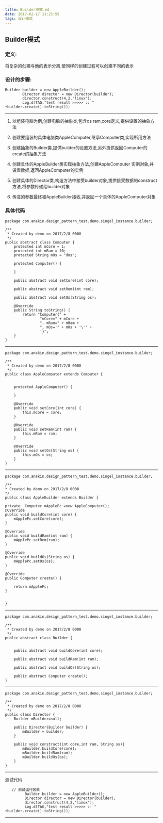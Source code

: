 ```yaml
---
title: Builder模式.md
date: 2017-02-17 11:25:59
tags: 设计模式
---
```


## Builder模式

### 定义:
将复杂的创建与他的表示分离,使同样的创建过程可以创建不同的表示

### 设计的步骤:

    Builder builder = new AppleBuilder();
            Director director = new Director(builder);
            director.construct(4,2,"linux");
            Log.d(TAG,"test result >>>>> :: " +builder.create().toString());

-----
1. 以组装电脑为例,创建电脑的抽象类,包含os ram,core定义,提供设置的抽象方法

2. 创建要组装的具体电脑类AppleComputer,继承Computer类,实现所用方法

3. 创建抽象的Builder类,提供builder的设置方法,另外提供返回Computer的create的抽象方法

4. 创建具体的AppleBuilder类实现抽象方法,创建AppleComputer 实例对象,并设置数据,返回AppleComputer的实例

5. 创建具体的Director类,构造方法中接受builder对象,提供接受数据的construct 方法,将参数传递给builder对象

6. 传递的参数最终被AppleBuilder接收,并返回一个具体的AppleComputer对象


### 具体代码

    package com.anakin.design_pattern_test.demo.singel_instance.builder;

    /**
     * Created by demo on 2017/2/8 0008
     */
    public abstract class Computer {
        protected int mCore = 1;
        protected int mRam = 10;
        protected String mOs = "dos";

        protected Computer() {

        }

        public abstract void setCore(int core);

        public abstract void setRem(int rem);

        public abstract void setOs(String os);

        @Override
        public String toString() {
            return "Computer{" +
                    "mCore=" + mCore +
                    ", mRam=" + mRam +
                    ", mOs='" + mOs + '\'' +
                    '}';
        }
    }

------
    package com.anakin.design_pattern_test.demo.singel_instance.builder;

    /**
     * Created by demo on 2017/2/8 0008
     */
    public class AppleComputer extends Computer {


        protected AppleComputer() {

        }

        @Override
        public void setCore(int core) {
            this.mCore = core;
        }

        @Override
        public void setRem(int ram) {
            this.mRam = ram;
        }

        @Override
        public void setOs(String os) {
            this.mOs = os;
        }
    }

------
    package com.anakin.design_pattern_test.demo.singel_instance.builder;

    /**
    * Created by demo on 2017/2/8 0008
    */
    public class AppleBuilder extends Builder {

    private  Computer mApplePc =new AppleComputer();
    @Override
    public void buildCore(int core) {
        mApplePc.setCore(core);
    }

    @Override
    public void buildRam(int ram) {
        mApplePc.setRem(ram);
    }

    @Override
    public void buildOs(String os) {
        mApplePc.setOs(os);
    }

    @Override
    public Computer create() {

        return mApplePc;
    }


    }

------

    package com.anakin.design_pattern_test.demo.singel_instance.builder;

    /**
     * Created by demo on 2017/2/8 0008
     */
    public abstract class Builder {


        public abstract void buildCore(int core);

        public abstract void buildRam(int ram);

        public abstract void buildOs(String os);

        public abstract Computer create();
    }

-----
    package com.anakin.design_pattern_test.demo.singel_instance.builder;

    /**
     * Created by demo on 2017/2/8 0008
     */
    public class Director {
        Builder mBuilder=null;

        public Director(Builder builder) {
            mBuilder = builder;
        }

        public void construct(int core,int ram, String os){
            mBuilder.buildCore(core);
            mBuilder.buildRam(ram);
            mBuilder.buildOs(os);
        }
    }

-----
 测试代码

       // 测试运行效果
             Builder builder = new AppleBuilder();
             Director director = new Director(builder);
             director.construct(4,2,"linux");
             Log.d(TAG,"test result >>>>> :: " +builder.create().toString());
-----
